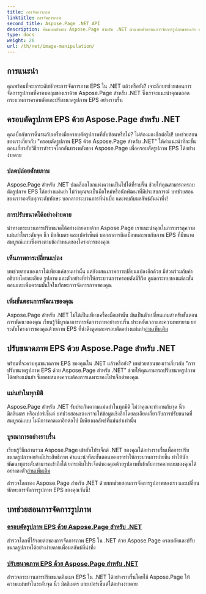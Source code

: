 ```yaml
---
title: การจัดการภาพ
linktitle: การจัดการภาพ
second_title: Aspose.Page .NET API
description: ค้นพบพลังของ Aspose.Page สำหรับ .NET ผ่านบทช่วยสอนการจัดการรูปภาพของเรา ครอบตัดและปรับขนาดภาพ EPS ได้อย่างง่ายดายเพื่อผลลัพธ์ที่น่าทึ่งและแม่นยำ
type: docs
weight: 26
url: /th/net/image-manipulation/
---
```

## การแนะนำ

คุณพร้อมที่จะยกระดับทักษะการจัดการภาพ EPS ใน .NET แล้วหรือยัง? เจาะลึกบทช่วยสอนการจัดการรูปภาพที่ครอบคลุมของเราด้วย Aspose.Page สำหรับ .NET ซึ่งเราจะแนะนำคุณตลอดกระบวนการครอบตัดและปรับขนาดรูปภาพ EPS อย่างราบรื่น

## ครอบตัดรูปภาพ EPS ด้วย Aspose.Page สำหรับ .NET
คุณเบื่อกับการดิ้นรนกับเครื่องมือครอบตัดรูปภาพที่ซับซ้อนหรือไม่? ไม่ต้องมองอีกต่อไป! บทช่วยสอนของเราเกี่ยวกับ "ครอบตัดรูปภาพ EPS ด้วย Aspose.Page สำหรับ .NET" ให้คำแนะนำทีละขั้นตอนเกี่ยวกับวิธีการสำรวจโลกอันทรงพลังของ Aspose.Page เพื่อครอบตัดรูปภาพ EPS ได้อย่างง่ายดาย

### ปลดปล่อยศักยภาพ
Aspose.Page สำหรับ .NET ปลดล็อกโลกแห่งความเป็นไปได้ที่ราบรื่น ช่วยให้คุณสามารถครอบตัดรูปภาพ EPS ได้อย่างแม่นยำ ไม่ว่าคุณจะเป็นมือใหม่หรือนักพัฒนาที่มีประสบการณ์ บทช่วยสอนของเรารองรับทุกระดับทักษะ บอกลากระบวนการที่น่าเบื่อ และพบกับผลลัพธ์อันน่าทึ่ง!

### การปรับขนาดได้อย่างง่ายดาย
นำทางกระบวนการปรับขนาดได้อย่างง่ายดายด้วย Aspose.Page เราแนะนำคุณในการบรรลุความแม่นยำในระดับจุด นิ้ว มิลลิเมตร และเปอร์เซ็นต์ บอกลาการบิดเบือนและพบกับภาพ EPS ที่มีขนาดสมบูรณ์แบบซึ่งตรงตามข้อกำหนดของโครงการของคุณ

### เห็นภาพการเปลี่ยนแปลง
บทช่วยสอนของเราไม่เพียงแค่สอนเท่านั้น แต่ยังแสดงภาพการเปลี่ยนแปลงอีกด้วย มีส่วนร่วมกับคำอธิบายโดยละเอียด รูปภาพ และตัวอย่างที่ทำให้กระบวนการครอบตัดมีชีวิต ดูผลกระทบของแต่ละขั้นตอนและเพิ่มความมั่นใจในทักษะการจัดการภาพของคุณ

### เพิ่มขั้นตอนการพัฒนาของคุณ
 Aspose.Page สำหรับ .NET ไม่ได้เป็นเพียงเครื่องมือเท่านั้น มันเป็นตัวเปลี่ยนเกมสำหรับขั้นตอนการพัฒนาของคุณ เรียนรู้วิธีบูรณาการการจัดการภาพอย่างราบรื่น ประหยัดเวลาและความพยายาม ยกระดับโครงการของคุณด้วยภาพ EPS ที่น่าดึงดูดและครอบตัดอย่างแม่นยำ[อ่านเพิ่มเติม](./crop-eps-images/)

## ปรับขนาดภาพ EPS ด้วย Aspose.Page สำหรับ .NET
พร้อมที่จะควบคุมขนาดภาพ EPS ของคุณใน .NET แล้วหรือยัง? บทช่วยสอนของเราเกี่ยวกับ "การปรับขนาดรูปภาพ EPS ด้วย Aspose.Page สำหรับ .NET" ช่วยให้คุณสามารถปรับขนาดรูปภาพได้อย่างแม่นยำ ซึ่งตอบสนองความต้องการเฉพาะของโปรเจ็กต์ของคุณ

### แม่นยำในทุกมิติ
Aspose.Page สำหรับ .NET รับประกันความแม่นยำในทุกมิติ ไม่ว่าคุณจะทำงานกับจุด นิ้ว มิลลิเมตร หรือเปอร์เซ็นต์ บทช่วยสอนของเราจะให้ข้อมูลเชิงลึกโดยละเอียดเกี่ยวกับการปรับขนาดที่สมบูรณ์แบบ ไม่มีการคาดเดาอีกต่อไป มีเพียงผลลัพธ์ที่แม่นยำเท่านั้น

### บูรณาการอย่างราบรื่น
 เรียนรู้วิธีผสานรวม Aspose.Page เข้ากับโปรเจ็กต์ .NET ของคุณได้อย่างราบรื่นเพื่อการปรับขนาดรูปภาพอย่างมีประสิทธิภาพ คำแนะนำทีละขั้นตอนของเราทำให้กระบวนการง่ายขึ้น ทำให้นักพัฒนาทุกระดับสามารถเข้าถึงได้ ยกระดับโปรเจ็กต์ของคุณด้วยรูปภาพที่เข้ากับการออกแบบของคุณได้อย่างลงตัว[อ่านเพิ่มเติม](./resize-eps-images/)

สำรวจโลกของ Aspose.Page สำหรับ .NET ด้วยบทช่วยสอนการจัดการรูปภาพของเรา และเปลี่ยนทักษะการจัดการรูปภาพ EPS ของคุณวันนี้!
## บทช่วยสอนการจัดการรูปภาพ
### [ครอบตัดรูปภาพ EPS ด้วย Aspose.Page สำหรับ .NET](./crop-eps-images/)
สำรวจโลกที่ไร้รอยต่อของการจัดการภาพ EPS ใน .NET ด้วย Aspose.Page ครอบตัดและปรับขนาดรูปภาพได้อย่างง่ายดายเพื่อผลลัพธ์ที่น่าทึ่ง
### [ปรับขนาดภาพ EPS ด้วย Aspose.Page สำหรับ .NET](./resize-eps-images/)
สำรวจกระบวนการปรับขนาดอิมเมจ EPS ใน .NET ได้อย่างราบรื่นโดยใช้ Aspose.Page ให้ความแม่นยำในระดับจุด นิ้ว มิลลิเมตร และเปอร์เซ็นต์ได้อย่างง่ายดาย